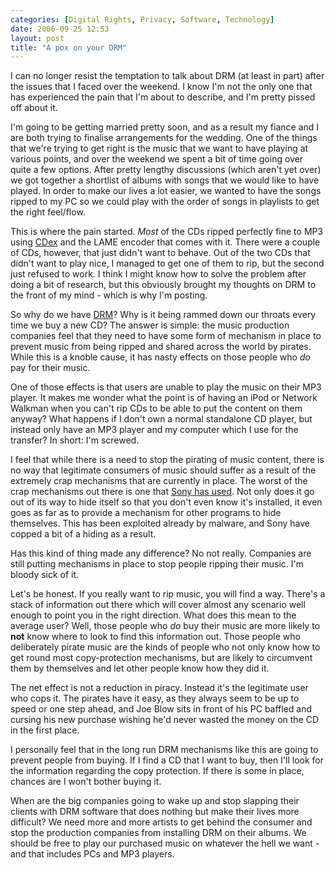 ```yaml
---
categories: [Digital Rights, Privacy, Software, Technology]
date: 2006-09-25 12:53
layout: post
title: "A pox on your DRM"
---
```

I can no longer resist the temptation to talk about DRM (at least in part) after the issues that I faced over the weekend. I know I'm not the only one that has experienced the pain that I'm about to describe, and I'm pretty pissed off about it.

I'm going to be getting married pretty soon, and as a result my fiance and I are both trying to finalise arrangements for the wedding. One of the things that we're trying to get right is the music that we want to have playing at various points, and over the weekend we spent a bit of time going over quite a few options. After pretty lengthy discussions (which aren't yet over) we got together a shortlist of albums with songs that we would like to have played. In order to make our lives a lot easier, we wanted to have the songs ripped to my PC so we could play with the order of songs in playlists to get the right feel/flow.

This is where the pain started. <em>Most</em> of the CDs ripped perfectly fine to MP3 using <a href="http://cdexos.sourceforge.net/" title="CDex" target="_blank">CDex</a> and the LAME encoder that comes with it. There were a couple of CDs, however, that just didn't want to behave. Out of the two CDs that didn't want to play nice, I managed to get one of them to rip, but the second just refused to work. I think I might know how to solve the problem after doing a bit of research, but this obviously brought my thoughts on DRM to the front of my mind - which is why I'm posting.

So why do we have <a href="http://en.wikipedia.org/wiki/Digital_Rights_Management" title="Digital Rights Management" target="_blank">DRM</a>? Why is it being rammed down our throats every time we buy a new CD? The answer is simple: the music production companies feel that they need to have some form of mechanism in place to prevent music from being ripped and shared across the world by pirates. While this is a knoble cause, it has nasty effects on those people who <em>do</em> pay for their music.

One of those effects is that users are unable to play the music on their MP3 player. It makes me wonder what the point is of having an iPod or Network Walkman when you can't rip CDs to be able to put the content on them anyway? What happens if I don't own a normal standalone CD player, but instead only have an MP3 player and my computer which I use for the transfer? In short: I'm screwed.

I feel that while there is a need to stop the pirating of music content, there is no way that legitimate consumers of music should suffer as a result of the extremely crap mechanisms that are currently in place. The worst of the crap mechanisms out there is one that <a href="http://www.sysinternals.com/blog/2005/10/sony-rootkits-and-digital-rights.html" title="Sony, Rootkits and Digital Rights Management Gone Too Far" target="_blank">Sony has used</a>. Not only does it go out of its way to hide itself so that you don't even know it's installed, it even goes as far as to provide a mechanism for other programs to hide themselves. This has been exploited already by malware, and Sony have copped a bit of a hiding as a result.

Has this kind of thing made any difference? No not really. Companies are still putting mechanisms in place to stop people ripping their music. I'm bloody sick of it.

Let's be honest. If you really want to rip music, you will find a way. There's a stack of information out there which will cover almost any scenario well enough to point you in the right direction. What does this mean to the average user? Well, those people who <em>do</em> buy their music are more likely to <strong>not</strong> know where to look to find this information out. Those people who deliberately pirate music are the kinds of people who not only know how to get round most copy-protection mechanisms, but are likely to circumvent them by themselves and let other people know how they did it.

The net effect is not a reduction in piracy. Instead it's the legitimate user who cops it. The pirates have it easy, as they always seem to be up to speed or one step ahead, and Joe Blow sits in front of his PC baffled and cursing his new purchase wishing he'd never wasted the money on the CD in the first place.

I personally feel that in the long run DRM mechanisms like this are going to prevent people from buying. If I find a CD that I want to buy, then I'll look for the information regarding the copy protection. If there is some in place, chances are I won't bother buying it.

When are the big companies going to wake up and stop slapping their clients with DRM software that does nothing but make their lives more difficult? We need more and more artists to get behind the consumer and stop the production companies from installing DRM on their albums. We should be free to play our purchased music on whatever the hell we want - and that includes PCs and MP3 players.
